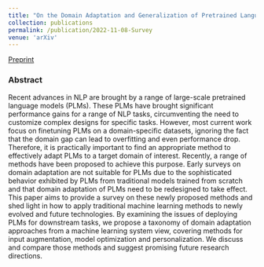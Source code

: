 ```yaml
---
title: "On the Domain Adaptation and Generalization of Pretrained Language Models: A Survey"
collection: publications
permalink: /publication/2022-11-08-Survey
venue: 'arXiv'
---
```


[Preprint](https://arxiv.org/abs/2211.03154)


### Abstract
Recent advances in NLP are brought by a range of large-scale pretrained language models (PLMs). These PLMs have brought significant performance gains for a range of NLP tasks, circumventing the need to customize complex designs for specific tasks. However, most current work focus on finetuning PLMs on a domain-specific datasets, ignoring the fact that the domain gap can lead to overfitting and even performance drop. Therefore, it is practically important to find an appropriate method to effectively adapt PLMs to a target domain of interest. Recently, a range of methods have been proposed to achieve this purpose. Early surveys on domain adaptation are not suitable for PLMs due to the sophisticated behavior exhibited by PLMs from traditional models trained from scratch and that domain adaptation of PLMs need to be redesigned to take effect. This paper aims to provide a survey on these newly proposed methods and shed light in how to apply traditional machine learning methods to newly evolved and future technologies. By examining the issues of deploying PLMs for downstream tasks, we propose a taxonomy of domain adaptation approaches from a machine learning system view, covering methods for input augmentation, model optimization and personalization. We discuss and compare those methods and suggest promising future research directions.
